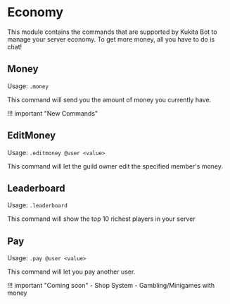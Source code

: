 # Economy
This module contains the commands that are supported by Kukita Bot to manage your server economy. To get more money, all you have to do is chat!

## Money
Usage: `.money`  

This command will send you the amount of money you currently have. 

!!! important "New Commands"

## EditMoney
Usage: `.editmoney @user <value>`

This command will let the guild owner edit the specified member's money.

## Leaderboard 
Usage: `.leaderboard`  

This command will show the top 10 richest players in your server 

## Pay  
Usage: `.pay @user <value>`  

This command will let you pay another user.

!!! important "Coming soon" 
    - Shop System
    - Gambling/Minigames with money
